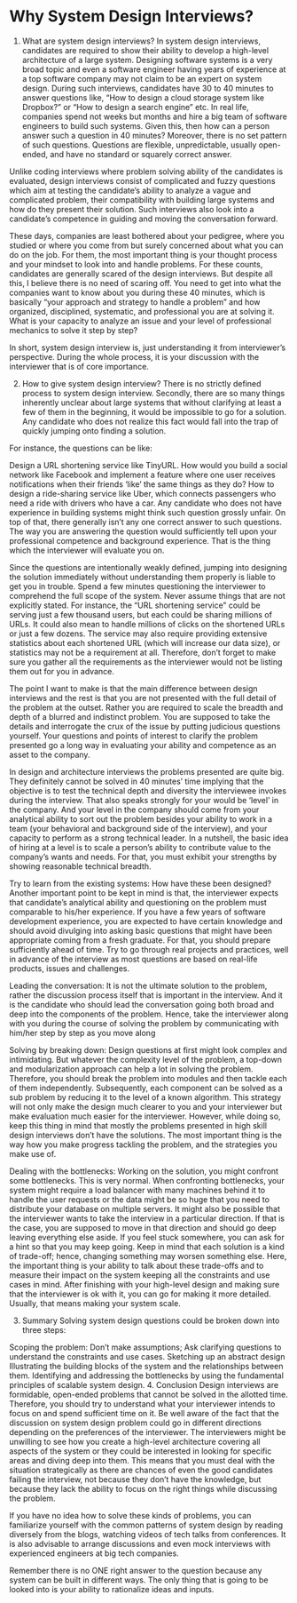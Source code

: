 # Why System Design Interviews?

1. What are system design interviews?
In system design interviews, candidates are required to show their ability to develop a high-level architecture of a large system. Designing software systems is a very broad topic and even a software engineer having years of experience at a top software company may not claim to be an expert on system design. During such interviews, candidates have 30 to 40 minutes to answer questions like, “How to design a cloud storage system like Dropbox?” or “How to design a search engine” etc. In real life, companies spend not weeks but months and hire a big team of software engineers to build such systems. Given this, then how can a person answer such a question in 40 minutes? Moreover, there is no set pattern of such questions. Questions are flexible, unpredictable, usually open-ended, and have no standard or squarely correct answer.

Unlike coding interviews where problem solving ability of the candidates is evaluated, design interviews consist of complicated and fuzzy questions which aim at testing the candidate’s ability to analyze a vague and complicated problem, their compatibility with building large systems and how do they present their solution. Such interviews also look into a candidate’s competence in guiding and moving the conversation forward.

These days, companies are least bothered about your pedigree, where you studied or where you come from but surely concerned about what you can do on the job. For them, the most important thing is your thought process and your mindset to look into and handle problems. For these counts, candidates are generally scared of the design interviews. But despite all this, I believe there is no need of scaring off. You need to get into what the companies want to know about you during these 40 minutes, which is basically “your approach and strategy to handle a problem” and how organized, disciplined, systematic, and professional you are at solving it. What is your capacity to analyze an issue and your level of professional mechanics to solve it step by step?

In short, system design interview is, just understanding it from interviewer’s perspective. During the whole process, it is your discussion with the interviewer that is of core importance.

2. How to give system design interview?
There is no strictly defined process to system design interview. Secondly, there are so many things inherently unclear about large systems that without clarifying at least a few of them in the beginning, it would be impossible to go for a solution. Any candidate who does not realize this fact would fall into the trap of quickly jumping onto finding a solution.

For instance, the questions can be like:

Design a URL shortening service like TinyURL.
How would you build a social network like Facebook and implement a feature where one user receives notifications when their friends ‘like’ the same things as they do?
How to design a ride-sharing service like Uber, which connects passengers who need a ride with drivers who have a car.
Any candidate who does not have experience in building systems might think such question grossly unfair. On top of that, there generally isn’t any one correct answer to such questions. The way you are answering the question would sufficiently tell upon your professional competence and background experience. That is the thing which the interviewer will evaluate you on.

Since the questions are intentionally weakly defined, jumping into designing the solution immediately without understanding them properly is liable to get you in trouble. Spend a few minutes questioning the interviewer to comprehend the full scope of the system. Never assume things that are not explicitly stated. For instance, the “URL shortening service” could be serving just a few thousand users, but each could be sharing millions of URLs. It could also mean to handle millions of clicks on the shortened URLs or just a few dozens. The service may also require providing extensive statistics about each shortened URL (which will increase our data size), or statistics may not be a requirement at all. Therefore, don’t forget to make sure you gather all the requirements as the interviewer would not be listing them out for you in advance.

The point I want to make is that the main difference between design interviews and the rest is that you are not presented with the full detail of the problem at the outset. Rather you are required to scale the breadth and depth of a blurred and indistinct problem. You are supposed to take the details and interrogate the crux of the issue by putting judicious questions yourself. Your questions and points of interest to clarify the problem presented go a long way in evaluating your ability and competence as an asset to the company.

In design and architecture interviews the problems presented are quite big. They definitely cannot be solved in 40 minutes’ time implying that the objective is to test the technical depth and diversity the interviewee invokes during the interview. That also speaks strongly for your would be ‘level’ in the company. And your level in the company should come from your analytical ability to sort out the problem besides your ability to work in a team (your behavioral and background side of the interview), and your capacity to perform as a strong technical leader. In a nutshell, the basic idea of hiring at a level is to scale a person’s ability to contribute value to the company’s wants and needs. For that, you must exhibit your strengths by showing reasonable technical breadth.

Try to learn from the existing systems: How have these been designed? Another important point to be kept in mind is that, the interviewer expects that candidate’s analytical ability and questioning on the problem must comparable to his/her experience. If you have a few years of software development experience, you are expected to have certain knowledge and should avoid divulging into asking basic questions that might have been appropriate coming from a fresh graduate. For that, you should prepare sufficiently ahead of time. Try to go through real projects and practices, well in advance of the interview as most questions are based on real-life products, issues and challenges.

Leading the conversation: It is not the ultimate solution to the problem, rather the discussion process itself that is important in the interview. And it is the candidate who should lead the conversation going both broad and deep into the components of the problem. Hence, take the interviewer along with you during the course of solving the problem by communicating with him/her step by step as you move along

Solving by breaking down: Design questions at first might look complex and intimidating. But whatever the complexity level of the problem, a top-down and modularization approach can help a lot in solving the problem. Therefore, you should break the problem into modules and then tackle each of them independently. Subsequently, each component can be solved as a sub problem by reducing it to the level of a known algorithm. This strategy will not only make the design much clearer to you and your interviewer but make evaluation much easier for the interviewer. However, while doing so, keep this thing in mind that mostly the problems presented in high skill design interviews don’t have the solutions. The most important thing is the way how you make progress tackling the problem, and the strategies you make use of.

Dealing with the bottlenecks: Working on the solution, you might confront some bottlenecks. This is very normal. When confronting bottlenecks, your system might require a load balancer with many machines behind it to handle the user requests or the data might be so huge that you need to distribute your database on multiple servers. It might also be possible that the interviewer wants to take the interview in a particular direction. If that is the case, you are supposed to move in that direction and should go deep leaving everything else aside. If you feel stuck somewhere, you can ask for a hint so that you may keep going. Keep in mind that each solution is a kind of trade-off; hence, changing something may worsen something else. Here, the important thing is your ability to talk about these trade-offs and to measure their impact on the system keeping all the constraints and use cases in mind. After finishing with your high-level design and making sure that the interviewer is ok with it, you can go for making it more detailed. Usually, that means making your system scale.

3. Summary
Solving system design questions could be broken down into three steps:

Scoping the problem: Don’t make assumptions; Ask clarifying questions to understand the constraints and use cases.
Sketching up an abstract design Illustrating the building blocks of the system and the relationships between them.
Identifying and addressing the bottlenecks by using the fundamental principles of scalable system design.
4. Conclusion
Design interviews are formidable, open-ended problems that cannot be solved in the allotted time. Therefore, you should try to understand what your interviewer intends to focus on and spend sufficient time on it. Be well aware of the fact that the discussion on system design problem could go in different directions depending on the preferences of the interviewer. The interviewers might be unwilling to see how you create a high-level architecture covering all aspects of the system or they could be interested in looking for specific areas and diving deep into them. This means that you must deal with the situation strategically as there are chances of even the good candidates failing the interview, not because they don’t have the knowledge, but because they lack the ability to focus on the right things while discussing the problem.

If you have no idea how to solve these kinds of problems, you can familiarize yourself with the common patterns of system design by reading diversely from the blogs, watching videos of tech talks from conferences. It is also advisable to arrange discussions and even mock interviews with experienced engineers at big tech companies.

Remember there is no ONE right answer to the question because any system can be built in different ways. The only thing that is going to be looked into is your ability to rationalize ideas and inputs.

